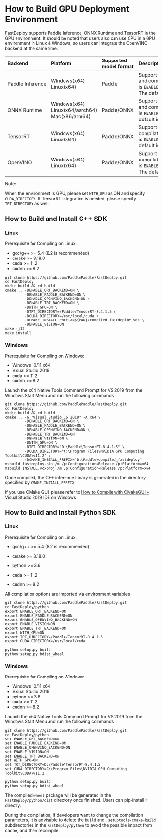 
# How to Build GPU Deployment Environment

FastDeploy supports Paddle Inference, ONNX Runtime and TensorRT in the GPU environment. It should be noted that users also can use CPU in a GPU environment in Linux & Windows, so users can integrate the OpenVINO backend at the same time.

| Backend               | Platform                                             | Supported model format | Description                                                                                 |
|:--------------------- |:---------------------------------------------------- |:---------------------- |:------------------------------------------------------------------------------------------- |
| Paddle&nbsp;Inference | Windows(x64)<br>Linux(x64)                           | Paddle                 | Support both CPU/GPU, and compilation switch is `ENABLE_PADDLE_BACKEND`. The default is OFF |
| ONNX&nbsp;Runtime     | Windows(x64)<br>Linux(x64/aarch64)<br>Mac(x86/arm64) | Paddle/ONNX            | Support both CPU/GPU, and compilation switch is `ENABLE_ORT_BACKEND`. The default is OFF    |
| TensorRT              | Windows(x64)<br>Linux(x64)                           | Paddle/ONNX            | Support GPU only, and compilation switch is `ENABLE_TRT_BACKEND`. The default is OFF        |
| OpenVINO              | Windows(x64)<br>Linux(x64)                           | Paddle/ONNX            | Support CPU only, and compilation switch is `ENABLE_OPENVINO_BACKEND`. The default is OFF   |

Note: 

When the environment is GPU, please set `WITH_GPU` as ON and specify `CUDA_DIRECTORY`. If TensorRT integration is needed, please specify `TRT_DIRECTORY` as well.

## How to Build and Install C++ SDK

### Linux

Prerequisite for Compiling on Linux:

- gcc/g++ >= 5.4 (8.2 is recommended)
- cmake >= 3.18.0
- cuda >= 11.2
- cudnn >= 8.2

```
git clone https://github.com/PaddlePaddle/FastDeploy.git
cd FastDeploy
mkdir build && cd build
cmake .. -DENABLE_ORT_BACKEND=ON \
         -DENABLE_PADDLE_BACKEND=ON \
         -DENABLE_OPENVINO_BACKEND=ON \
         -DENABLE_TRT_BACKEND=ON \
         -DWITH_GPU=ON \
         -DTRT_DIRECTORY=/Paddle/TensorRT-8.4.1.5 \
         -DCUDA_DIRECTORY=/usr/local/cuda \
         -DCMAKE_INSTALL_PREFIX=${PWD}/compiled_fastdeploy_sdk \
         -DENABLE_VISION=ON
make -j12
make install
```

### Windows

Prerequisite for Compiling on Windows:

- Windows 10/11 x64
- Visual Studio 2019
- cuda >= 11.2
- cudnn >= 8.2

Launch the x64 Native Tools Command Prompt for VS 2019 from the Windows Start Menu and run the following commands:

```
git clone https://github.com/PaddlePaddle/FastDeploy.git
cd FastDeploy
mkdir build && cd build
cmake .. -G "Visual Studio 16 2019" -A x64 \
         -DENABLE_ORT_BACKEND=ON \
         -DENABLE_PADDLE_BACKEND=ON \
         -DENABLE_OPENVINO_BACKEND=ON \
         -DENABLE_TRT_BACKEND=ON
         -DENABLE_VISION=ON \
         -DWITH_GPU=ON \
         -DTRT_DIRECTORY="D:\Paddle\TensorRT-8.4.1.5" \
         -DCUDA_DIRECTORY="C:\Program Files\NVIDIA GPU Computing Toolkit\CUDA\v11.2" \
         -DCMAKE_INSTALL_PREFIX="D:\Paddle\compiled_fastdeploy"
msbuild fastdeploy.sln /m /p:Configuration=Release /p:Platform=x64
msbuild INSTALL.vcxproj /m /p:Configuration=Release /p:Platform=x64
```

Once compiled, the C++ inference library is generated in the directory specified by `CMAKE_INSTALL_PREFIX`

If you use CMake GUI, please refer to [How to Compile with CMakeGUI + Visual Studio 2019 IDE on Windows](../faq/build_on_win_with_gui.md)

## How to Build and Install Python SDK

### Linux

Prerequisite for Compiling on Linux:

- gcc/g++ >= 5.4 (8.2 is recommended)

- cmake >= 3.18.0

- python >= 3.6

- cuda >= 11.2

- cudnn >= 8.2

All compilation options are imported via environment variables

```
git clone https://github.com/PaddlePaddle/FastDeploy.git
cd FastDeploy/python
export ENABLE_ORT_BACKEND=ON
export ENABLE_PADDLE_BACKEND=ON
export ENABLE_OPENVINO_BACKEND=ON
export ENABLE_VISION=ON
export ENABLE_TRT_BACKEND=ON
export WITH_GPU=ON
export TRT_DIRECTORY=/Paddle/TensorRT-8.4.1.5
export CUDA_DIRECTORY=/usr/local/cuda

python setup.py build
python setup.py bdist_wheel
```

### Windows

Prerequisite for Compiling on Windows:

- Windows 10/11 x64
- Visual Studio 2019
- python >= 3.6
- cuda >= 11.2
- cudnn >= 8.2

Launch the x64 Native Tools Command Prompt for VS 2019 from the Windows Start Menu and run the following commands:

```
git clone https://github.com/PaddlePaddle/FastDeploy.git
cd FastDeploy/python
set ENABLE_ORT_BACKEND=ON
set ENABLE_PADDLE_BACKEND=ON
set ENABLE_OPENVINO_BACKEND=ON
set ENABLE_VISION=ON
set ENABLE_TRT_BACKEND=ON
set WITH_GPU=ON
set TRT_DIRECTORY=D:\Paddle\TensorRT-8.4.1.5
set CUDA_DIRECTORY=C:\Program Files\NVIDIA GPU Computing Toolkit\CUDA\v11.2

python setup.py build
python setup.py bdist_wheel
```

The compiled `wheel` package will be generated in the `FastDeploy/python/dist` directory once finished. Users can pip-install it directly.

During the compilation, if developers want to change the compilation parameters, it is advisable to delete the `build` and `.setuptools-cmake-build` subdirectories in the `FastDeploy/python` to avoid the possible impact from cache, and then recompile.
